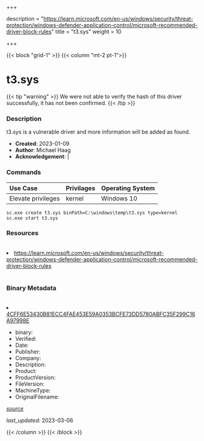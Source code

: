 +++

description = "https://learn.microsoft.com/en-us/windows/security/threat-protection/windows-defender-application-control/microsoft-recommended-driver-block-rules"
title = "t3.sys"
weight = 10

+++


{{< block "grid-1" >}}
{{< column "mt-2 pt-1">}}




# t3.sys 


{{< tip "warning" >}}
We were not able to verify the hash of this driver successfully, it has not been confirmed.
{{< /tip >}}




### Description


t3.sys is a vulnerable driver and more information will be added as found.


- **Created**: 2023-01-09
- **Author**: Michael Haag
- **Acknowledgement**:  | [](https://twitter.com/)

### Commands

| Use Case | Privilages | Operating System | 
|:---- | ---- | ---- |
| Elevate privileges | kernel | Windows 10 |

```
sc.exe create t3.sys binPath=C:\windows\temp\t3.sys type=kernel
sc.exe start t3.sys
```

### Resources
<br>


<li><a href=" https://learn.microsoft.com/en-us/windows/security/threat-protection/windows-defender-application-control/microsoft-recommended-driver-block-rules"> https://learn.microsoft.com/en-us/windows/security/threat-protection/windows-defender-application-control/microsoft-recommended-driver-block-rules</a></li>


<br>


### Binary Metadata
<br>



<li><a href="https://www.virustotal.com/gui/file/4CFF6E53430B81ECC4FAE453E59A0353BCFE73DD5780ABFC35F299C16A97998E">4CFF6E53430B81ECC4FAE453E59A0353BCFE73DD5780ABFC35F299C16A97998E</a></li>



- binary: 
- Verified: 
- Date: 
- Publisher: 
- Company: 
- Description: 
- Product: 
- ProductVersion: 
- FileVersion: 
- MachineType: 
- OriginalFilename: 

[*source*](https://github.com/magicsword-io/LOLDrivers/tree/main/yaml/t3.sys.yml)

*last_updated:* 2023-03-06


{{< /column >}}
{{< /block >}}
